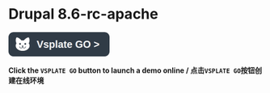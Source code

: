# Drupal 8.6-rc-apache

<a href="https://www.vsplate.com/?docker-compose=https://github.com/vsplate/dcenvs/drupal/8.6-rc-apache"><img alt="VSPLATE GO" src="https://raw.githubusercontent.com/vsplate/images/master/vsgo_btn.png" width="200px"></a>

**Click the `VSPLATE GO` button to launch a demo online / 点击`VSPLATE GO`按钮创建在线环境**